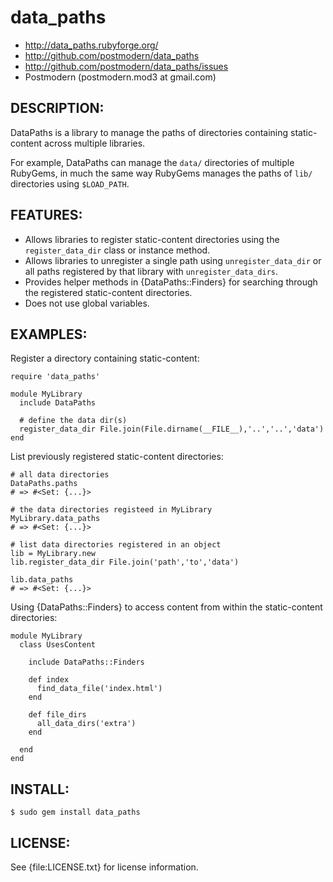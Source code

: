 # data_paths

* http://data_paths.rubyforge.org/
* http://github.com/postmodern/data_paths
* http://github.com/postmodern/data_paths/issues
* Postmodern (postmodern.mod3 at gmail.com)

## DESCRIPTION:

DataPaths is a library to manage the paths of directories containing
static-content across multiple libraries.

For example, DataPaths can manage the `data/` directories of
multiple RubyGems, in much the same way RubyGems manages the paths of
`lib/` directories using `$LOAD_PATH`.

## FEATURES:

* Allows libraries to register static-content directories using the
  `register_data_dir` class or instance method.
* Allows libraries to unregister a single path using
  `unregister_data_dir` or all paths registered by that library with
  `unregister_data_dirs`.
* Provides helper methods in {DataPaths::Finders} for searching through
  the registered static-content directories.
* Does not use global variables.

## EXAMPLES:

Register a directory containing static-content:

    require 'data_paths'
    
    module MyLibrary
      include DataPaths
    
      # define the data dir(s)
      register_data_dir File.join(File.dirname(__FILE__),'..','..','data')
    end

List previously registered static-content directories:

    # all data directories
    DataPaths.paths
    # => #<Set: {...}>

    # the data directories registeed in MyLibrary
    MyLibrary.data_paths
    # => #<Set: {...}>

    # list data directories registered in an object
    lib = MyLibrary.new
    lib.register_data_dir File.join('path','to','data')

    lib.data_paths
    # => #<Set: {...}>

Using {DataPaths::Finders} to access content from within the
static-content directories:

    module MyLibrary
      class UsesContent
    
        include DataPaths::Finders
    
        def index
          find_data_file('index.html')
        end

        def file_dirs
          all_data_dirs('extra')
        end
    
      end
    end

## INSTALL:

    $ sudo gem install data_paths

## LICENSE:

See {file:LICENSE.txt} for license information.


